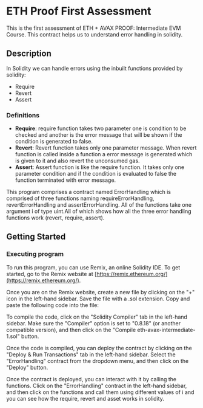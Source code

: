# ETH Proof First Assessment

This is the first assessment of ETH + AVAX PROOF: Intermediate EVM Course. This contract helps us to understand error handling in solidity.

## Description
In Solidity we can handle errors using the inbuilt functions provided by solidity:
* Require
* Revert
* Assert

### Definitions
* **Require**: require function takes two parameter one is condition to be checked and another is the error message that will be shown if the condition is generated to false.
* **Revert**: Revert function takes only one parameter message. When revert function is called inside a function a error message is generated which is given to it and also revert the unconsumed gas.
* **Assert**: Assert function is like the require function. It takes only one parameter condition and if the condition is evaluated to false the function terminated with error message.

This program comprises a contract named ErrorHandling which is comprised of three functions naming requireErrorHandling, revertErrorHandling and assertErrorHandling. All of the functions take one argument i of type uint.All of which shows how all the three error handling functions work (revert, require, assert).

## Getting Started

### Executing program
To run this program, you can use Remix, an online Solidity IDE. To get started, go to the Remix website at [https://remix.ethereum.org/](https://remix.ethereum.org/).

Once you are on the Remix website, create a new file by clicking on the "+" icon in the left-hand sidebar. Save the file with a .sol extension. Copy and paste the following code into the file:

To compile the code, click on the "Solidity Compiler" tab in the left-hand sidebar. Make sure the "Compiler" option is set to "0.8.18" (or another compatible version), and then click on the "Compile eth-avax-intermediate-1.sol" button.

Once the code is compiled, you can deploy the contract by clicking on the "Deploy & Run Transactions" tab in the left-hand sidebar. Select the "ErrorHandling" contract from the dropdown menu, and then click on the "Deploy" button.

Once the contract is deployed, you can interact with it by calling the functions. Click on the "ErrorHandling" contract in the left-hand sidebar, and then click on the functions and call them using different values of i and you can see how the require, revert and asset works in solidity. 


